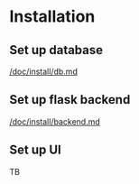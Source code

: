 # Installation

## Set up database
[/doc/install/db.md](/doc/install/db.md)

## Set up flask backend
[/doc/install/backend.md](/doc/install/backend.md)

## Set up UI
TB
